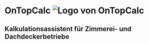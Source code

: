 # OnTopCalc	![Logo von OnTopCalc](https://www.dropbox.com/s/b4e9bl2dxebqswk/logomini.png?dl=1)

## Kalkulationsassistent für Zimmerei- und Dachdeckerbetriebe
